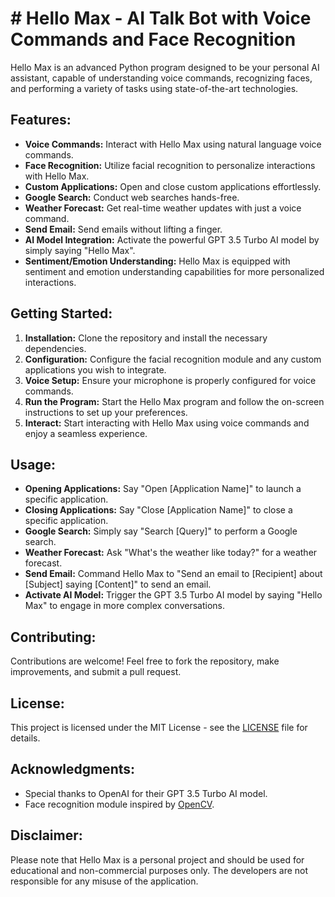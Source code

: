 # # Hello Max - AI Talk Bot with Voice Commands and Face Recognition

Hello Max is an advanced Python program designed to be your personal AI assistant, capable of understanding voice commands, recognizing faces, and performing a variety of tasks using state-of-the-art technologies.

## Features:
- **Voice Commands:** Interact with Hello Max using natural language voice commands.
- **Face Recognition:** Utilize facial recognition to personalize interactions with Hello Max.
- **Custom Applications:** Open and close custom applications effortlessly.
- **Google Search:** Conduct web searches hands-free.
- **Weather Forecast:** Get real-time weather updates with just a voice command.
- **Send Email:** Send emails without lifting a finger.
- **AI Model Integration:** Activate the powerful GPT 3.5 Turbo AI model by simply saying "Hello Max".
- **Sentiment/Emotion Understanding:** Hello Max is equipped with sentiment and emotion understanding capabilities for more personalized interactions.

## Getting Started:
1. **Installation:** Clone the repository and install the necessary dependencies.
2. **Configuration:** Configure the facial recognition module and any custom applications you wish to integrate.
3. **Voice Setup:** Ensure your microphone is properly configured for voice commands.
4. **Run the Program:** Start the Hello Max program and follow the on-screen instructions to set up your preferences.
5. **Interact:** Start interacting with Hello Max using voice commands and enjoy a seamless experience.

## Usage:
- **Opening Applications:** Say "Open [Application Name]" to launch a specific application.
- **Closing Applications:** Say "Close [Application Name]" to close a specific application.
- **Google Search:** Simply say "Search [Query]" to perform a Google search.
- **Weather Forecast:** Ask "What's the weather like today?" for a weather forecast.
- **Send Email:** Command Hello Max to "Send an email to [Recipient] about [Subject] saying [Content]" to send an email.
- **Activate AI Model:** Trigger the GPT 3.5 Turbo AI model by saying "Hello Max" to engage in more complex conversations.

## Contributing:
Contributions are welcome! Feel free to fork the repository, make improvements, and submit a pull request.

## License:
This project is licensed under the MIT License - see the [LICENSE](LICENSE) file for details.

## Acknowledgments:
- Special thanks to OpenAI for their GPT 3.5 Turbo AI model.
- Face recognition module inspired by [OpenCV](https://opencv.org/).

## Disclaimer:
Please note that Hello Max is a personal project and should be used for educational and non-commercial purposes only. The developers are not responsible for any misuse of the application.